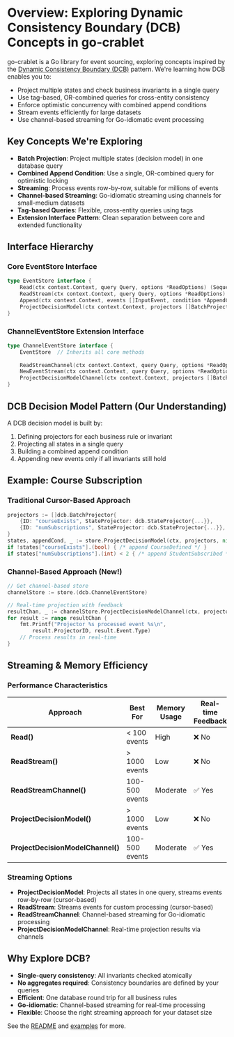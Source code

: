 # Overview: Exploring Dynamic Consistency Boundary (DCB) Concepts in go-crablet

go-crablet is a Go library for event sourcing, exploring concepts inspired by the [Dynamic Consistency Boundary (DCB)](https://dcb.events/) pattern. We're learning how DCB enables you to:

- Project multiple states and check business invariants in a single query
- Use tag-based, OR-combined queries for cross-entity consistency
- Enforce optimistic concurrency with combined append conditions
- Stream events efficiently for large datasets
- Use channel-based streaming for Go-idiomatic event processing

## Key Concepts We're Exploring

- **Batch Projection**: Project multiple states (decision model) in one database query
- **Combined Append Condition**: Use a single, OR-combined query for optimistic locking
- **Streaming**: Process events row-by-row, suitable for millions of events
- **Channel-based Streaming**: Go-idiomatic streaming using channels for small-medium datasets
- **Tag-based Queries**: Flexible, cross-entity queries using tags
- **Extension Interface Pattern**: Clean separation between core and extended functionality

## Interface Hierarchy

### Core EventStore Interface
```go
type EventStore interface {
    Read(ctx context.Context, query Query, options *ReadOptions) (SequencedEvents, error)
    ReadStream(ctx context.Context, query Query, options *ReadOptions) (EventIterator, error)
    Append(ctx context.Context, events []InputEvent, condition *AppendCondition) (int64, error)
    ProjectDecisionModel(ctx context.Context, projectors []BatchProjector, options *ReadOptions) (map[string]any, AppendCondition, error)
}
```

### ChannelEventStore Extension Interface
```go
type ChannelEventStore interface {
    EventStore  // Inherits all core methods
    
    ReadStreamChannel(ctx context.Context, query Query, options *ReadOptions) (<-chan Event, error)
    NewEventStream(ctx context.Context, query Query, options *ReadOptions) (*EventStream, error)
    ProjectDecisionModelChannel(ctx context.Context, projectors []BatchProjector, options *ReadOptions) (<-chan ProjectionResult, error)
}
```

## DCB Decision Model Pattern (Our Understanding)

A DCB decision model is built by:
1. Defining projectors for each business rule or invariant
2. Projecting all states in a single query
3. Building a combined append condition
4. Appending new events only if all invariants still hold

## Example: Course Subscription

### Traditional Cursor-Based Approach
```go
projectors := []dcb.BatchProjector{
    {ID: "courseExists", StateProjector: dcb.StateProjector{...}},
    {ID: "numSubscriptions", StateProjector: dcb.StateProjector{...}},
}
states, appendCond, _ := store.ProjectDecisionModel(ctx, projectors, nil)
if !states["courseExists"].(bool) { /* append CourseDefined */ }
if states["numSubscriptions"].(int) < 2 { /* append StudentSubscribed */ }
```

### Channel-Based Approach (New!)
```go
// Get channel-based store
channelStore := store.(dcb.ChannelEventStore)

// Real-time projection with feedback
resultChan, _ := channelStore.ProjectDecisionModelChannel(ctx, projectors, nil)
for result := range resultChan {
    fmt.Printf("Projector %s processed event %s\n", 
        result.ProjectorID, result.Event.Type)
    // Process results in real-time
}
```

## Streaming & Memory Efficiency

### Performance Characteristics
| Approach | Best For | Memory Usage | Real-time Feedback | Scalability |
|----------|----------|--------------|-------------------|-------------|
| **Read()** | < 100 events | High | ❌ No | Limited |
| **ReadStream()** | > 1000 events | Low | ❌ No | Excellent |
| **ReadStreamChannel()** | 100-500 events | Moderate | ✅ Yes | Good |
| **ProjectDecisionModel()** | > 1000 events | Low | ❌ No | Excellent |
| **ProjectDecisionModelChannel()** | 100-500 events | Moderate | ✅ Yes | Good |

### Streaming Options
- **ProjectDecisionModel**: Projects all states in one query, streams events row-by-row (cursor-based)
- **ReadStream**: Streams events for custom processing (cursor-based)
- **ReadStreamChannel**: Channel-based streaming for Go-idiomatic processing
- **ProjectDecisionModelChannel**: Real-time projection results via channels

## Why Explore DCB?
- **Single-query consistency**: All invariants checked atomically
- **No aggregates required**: Consistency boundaries are defined by your queries
- **Efficient**: One database round trip for all business rules
- **Go-idiomatic**: Channel-based streaming for real-time processing
- **Flexible**: Choose the right streaming approach for your dataset size

See the [README](../README.md) and [examples](examples.md) for more.